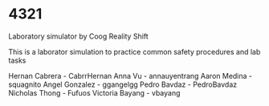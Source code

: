 # 4321

Laboratory simulator
by Coog Reality Shift

This is a laborator simulation to practice common safety procedures and lab tasks

Hernan Cabrera - CabrrHernan
Anna Vu - annauyentrang
Aaron Medina - squagnito
Angel Gonzalez - ggangelgg
Pedro Bavdaz - PedroBavdaz
Nicholas Thong - Fufuos
Victoria Bayang - vbayang
 
